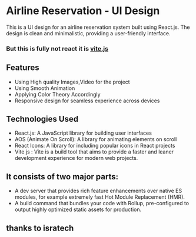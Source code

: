 # Airline Reservation - UI Design

This is a UI design for an airline reservation system built using React.js. The design is clean and minimalistic, providing a user-friendly interface.

### But this is fully not react it is [vite.js](https://vitejs.dev/)

## Features

- Using High quality Images,Video for the project
- Using Smooth Animation
- Applying Color Theory Accordingly
- Responsive design for seamless experience across devices

## Technologies Used

- React.js: A JavaScript library for building user interfaces
- AOS (Animate On Scroll): A library for animating elements on scroll
- React Icons: A library for including popular icons in React projects
- Vite js : Vite is a build tool that aims to provide a faster and leaner development experience for modern web projects.
## It consists of two major parts:
- A dev server that provides rich feature enhancements over native ES modules, for example extremely fast Hot Module Replacement (HMR).
- A build command that bundles your code with Rollup, pre-configured to output highly optimized static assets for production.
## thanks to isratech

